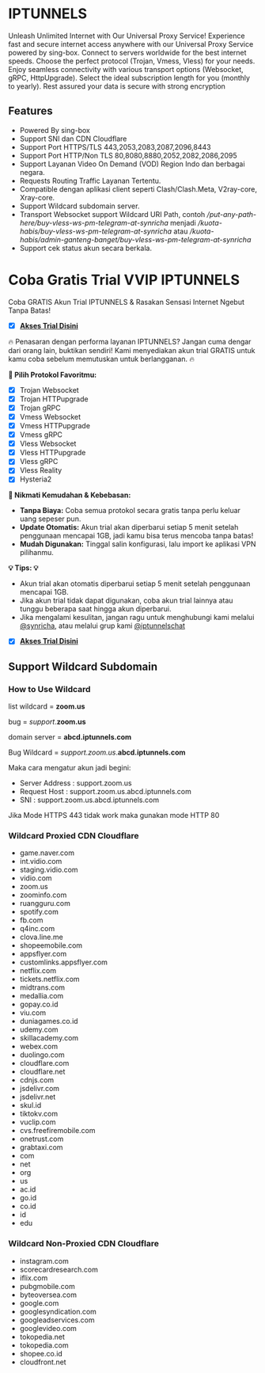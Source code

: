 # IPTUNNELS
Unleash Unlimited Internet with Our Universal Proxy Service! Experience fast and secure internet access anywhere with our Universal Proxy Service powered by sing-box. Connect to servers worldwide for the best internet speeds. Choose the perfect protocol (Trojan, Vmess, Vless) for your needs. Enjoy seamless connectivity with various transport options (Websocket, gRPC, HttpUpgrade). Select the ideal subscription length for you (monthly to yearly). Rest assured your data is secure with strong encryption

## Features
- Powered By sing-box
- Support SNI dan CDN Cloudflare
- Support Port HTTPS/TLS 443,2053,2083,2087,2096,8443
- Support Port HTTP/Non TLS 80,8080,8880,2052,2082,2086,2095
- Support Layanan Video On Demand (VOD) Region Indo dan berbagai negara.
- Requests Routing Traffic Layanan Tertentu.
- Compatible dengan aplikasi client seperti Clash/Clash.Meta, V2ray-core, Xray-core.
- Support Wildcard subdomain server.
- Transport Websocket support Wildcard URI Path, contoh */put-any-path-here/buy-vless-ws-pm-telegram-at-synricha* menjadi  */kuota-habis/buy-vless-ws-pm-telegram-at-synricha* atau  */kuota-habis/admin-ganteng-banget/buy-vless-ws-pm-telegram-at-synricha*
- Support cek status akun secara berkala.

# Coba Gratis Trial VVIP IPTUNNELS

Coba GRATIS Akun Trial IPTUNNELS & Rasakan Sensasi Internet Ngebut Tanpa Batas!

- [x] **[Akses Trial Disini](https://www.iptunnels.com/buy/)**

🔥 Penasaran dengan performa layanan IPTUNNELS? Jangan cuma dengar dari orang lain, buktikan sendiri! Kami menyediakan akun trial GRATIS untuk kamu coba sebelum memutuskan untuk berlangganan. 🔥

**💨 Pilih Protokol Favoritmu:**

- [x] Trojan Websocket
- [x] Trojan HTTPupgrade
- [x] Trojan gRPC
- [x] Vmess Websocket
- [x] Vmess HTTPupgrade
- [x] Vmess gRPC
- [x] Vless Websocket
- [x] Vless HTTPupgrade
- [x] Vless gRPC
- [x] Vless Reality
- [x] Hysteria2

**🎁 Nikmati Kemudahan & Kebebasan:**

- **Tanpa Biaya:** Coba semua protokol secara gratis tanpa perlu keluar uang sepeser pun.
- **Update Otomatis:** Akun trial akan diperbarui setiap 5 menit setelah penggunaan mencapai 1GB, jadi kamu bisa terus mencoba tanpa batas!
- **Mudah Digunakan:** Tinggal salin konfigurasi, lalu import ke aplikasi VPN pilihanmu.

**💡 Tips: 💡**

- Akun trial akan otomatis diperbarui setiap 5 menit setelah penggunaan mencapai 1GB.
- Jika akun trial tidak dapat digunakan, coba akun trial lainnya atau tunggu beberapa saat hingga akun diperbarui.
- Jika mengalami kesulitan, jangan ragu untuk menghubungi kami melalui [@synricha](https://t.me/synricha), atau melalui grup kami [@iptunnelschat](https://t.me/iptunnelschat)


- [x] **[Akses Trial Disini](https://www.iptunnels.com/buy/)**

## Support Wildcard Subdomain
### How to Use Wildcard
list wildcard = **zoom.us**

bug = *support*.**zoom.us**

domain server = **abcd.iptunnels.com**

Bug Wildcard = *support.zoom.us*.**abcd.iptunnels.com**

Maka cara mengatur akun jadi begini:

- Server Address    : support.zoom.us
- Request Host      : support.zoom.us.abcd.iptunnels.com
- SNI               : support.zoom.us.abcd.iptunnels.com

Jika Mode HTTPS 443 tidak work maka gunakan mode HTTP 80
### Wildcard Proxied CDN Cloudflare
- game.naver.com
- int.vidio.com
- staging.vidio.com
- vidio.com
- zoom.us
- zoominfo.com
- ruangguru.com
- spotify.com
- fb.com
- q4inc.com
- clova.line.me
- shopeemobile.com
- appsflyer.com
- customlinks.appsflyer.com
- netflix.com
- tickets.netflix.com
- midtrans.com
- medallia.com
- gopay.co.id
- viu.com
- duniagames.co.id
- udemy.com
- skillacademy.com
- webex.com
- duolingo.com
- cloudflare.com
- cloudflare.net
- cdnjs.com
- jsdelivr.com
- jsdelivr.net
- skul.id
- tiktokv.com
- vuclip.com
- cvs.freefiremobile.com
- onetrust.com
- grabtaxi.com
- com
- net
- org
- us
- ac.id
- go.id
- co.id
- id
- edu

### Wildcard Non-Proxied CDN Cloudflare
- instagram.com
- scorecardresearch.com
- iflix.com
- pubgmobile.com
- byteoversea.com
- google.com
- googlesyndication.com
- googleadservices.com
- googlevideo.com
- tokopedia.net
- tokopedia.com
- shopee.co.id
- cloudfront.net